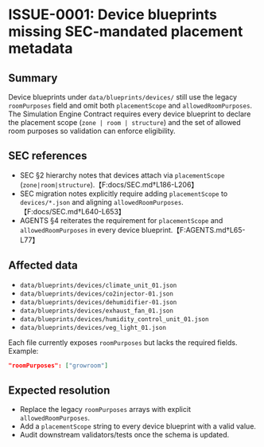 # ISSUE-0001: Device blueprints missing SEC-mandated placement metadata

## Summary
Device blueprints under `data/blueprints/devices/` still use the legacy `roomPurposes` field and omit both `placementScope` and `allowedRoomPurposes`. The Simulation Engine Contract requires every device blueprint to declare the placement scope (`zone | room | structure`) and the set of allowed room purposes so validation can enforce eligibility.

## SEC references
- SEC §2 hierarchy notes that devices attach via `placementScope` (`zone|room|structure`).【F:docs/SEC.md†L186-L206】
- SEC migration notes explicitly require adding `placementScope` to `devices/*.json` and aligning `allowedRoomPurposes`.【F:docs/SEC.md†L640-L653】
- AGENTS §4 reiterates the requirement for `placementScope` and `allowedRoomPurposes` in every device blueprint.【F:AGENTS.md†L65-L77】

## Affected data
- `data/blueprints/devices/climate_unit_01.json`
- `data/blueprints/devices/co2injector-01.json`
- `data/blueprints/devices/dehumidifier-01.json`
- `data/blueprints/devices/exhaust_fan_01.json`
- `data/blueprints/devices/humidity_control_unit_01.json`
- `data/blueprints/devices/veg_light_01.json`

Each file currently exposes `roomPurposes` but lacks the required fields. Example:
```json
"roomPurposes": ["growroom"]
```

## Expected resolution
- Replace the legacy `roomPurposes` arrays with explicit `allowedRoomPurposes`.
- Add a `placementScope` string to every device blueprint with a valid value.
- Audit downstream validators/tests once the schema is updated.

